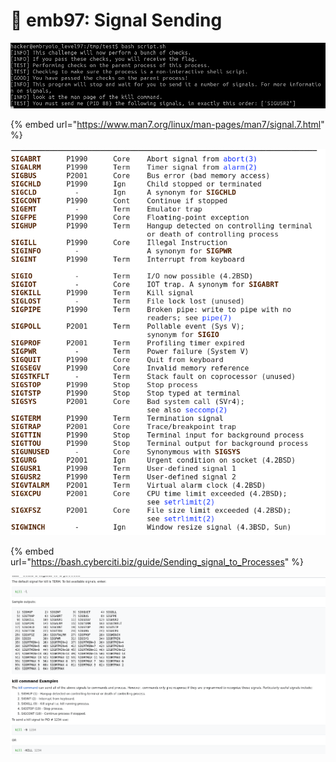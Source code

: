 # 🔴 emb97: Signal Sending

![](<../../.gitbook/assets/image (108).png>)

{% embed url="https://www.man7.org/linux/man-pages/man7/signal.7.html" %}

![Standard signals](<../../.gitbook/assets/image (210).png>)

{% embed url="https://bash.cyberciti.biz/guide/Sending_signal_to_Processes" %}

![](<../../.gitbook/assets/image (178).png>)
